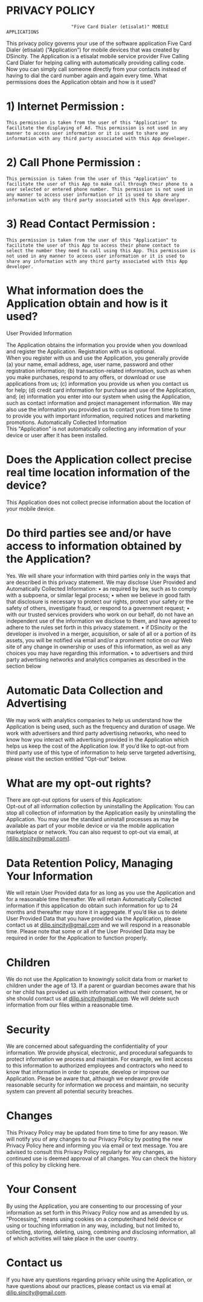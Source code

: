 # PRIVACY POLICY 

                            "Five Card Dialer (etisalat)" MOBILE APPLICATIONS
                            
This privacy policy governs your use of the software application Five Card Dialer (etisalat) (“Application”) for mobile devices that was created by DSincity. The Application is a etisalat mobile service provider Five Calling Card Dialer for helping calling with automatically providing calling code. Now you can simply call someone directly from your contacts instead of having to dial the card number again and again every time.
 What permissions does the Application obtain and how is it used?
# 1) Internet Permission : 
	This permission is taken from the user of this "Application" to facilitate the displaying of Ad. This permission is not used in any manner to access user information or it is used to share any information with any third party associated with this App developer.

# 2) Call Phone Permission :
	This permission is taken from the user of this "Application" to facilitate the user of this App to make call through their phone to a user selected or entered phone number. This permission is not used in any manner to access user information or it is used to share any information with any third party associated with this App developer.

# 3) Read Contact Permission :
	This permission is taken from the user of this "Application" to facilitate the user of this App to access their phone contact to select the number they need to call using this App. This permission is not used in any manner to access user information or it is used to share any information with any third party associated with this App developer.
 
# What information does the Application obtain and how is it used?

User Provided Information 

The Application obtains the information you provide when you download and register the Application. Registration with us is optional.  
When you register with us and use the Application, you generally provide (a) your name, email address, age, user name, password and other registration information; (b) transaction-related information, such as when you make purchases, respond to any offers, or download or use applications from us; (c) information you provide us when you contact us for help; (d) credit card information for purchase and use of the Application, and; (e) information you enter into our system when using the Application, such as contact information and project management information.
We may also use the information you provided us to contact your from time to time to provide you with important information, required notices and marketing promotions.
Automatically Collected Information  
This "Application" is not automatically collecting any information of your device or user after it has been installed. 

# Does the Application collect precise real time location information of the device?

This Application does not collect precise information about the location of your mobile device. 
 
# Do third parties see and/or have access to information obtained by the Application?

Yes. We will share your information with third parties only in the ways that are described in this privacy statement.
We may disclose User Provided and Automatically Collected Information:
•	as required by law, such as to comply with a subpoena, or similar legal process;
•	when we believe in good faith that disclosure is necessary to protect our rights, protect your safety or the safety of others, investigate fraud, or respond to a government request;
•	with our trusted services providers who work on our behalf, do not have an independent use of the information we disclose to them, and have agreed to adhere to the rules set forth in this privacy statement.
•	if  DSincity or the developer is involved in a merger, acquisition, or sale of all or a portion of its assets, you will be notified via email and/or a prominent notice on our Web site of any change in ownership or uses of this information, as well as any choices you may have regarding this information.
•	to advertisers and third party advertising networks and analytics companies as described in the section below
 
# Automatic Data Collection and Advertising

We may work with analytics companies to help us understand how the Application is being used, such as the frequency and duration of usage. We work with advertisers and third party advertising networks, who need to know how you interact with advertising provided in the Application which helps us keep the cost of the Application low. If you’d like to opt-out from third party use of this type of information to help serve targeted advertising, please visit the section entitled “Opt-out” below. 

# What are my opt-out rights?

There are opt-out options for users of this Application:    
Opt-out of all information collection by uninstalling the Application: You can stop all collection of information by the Application easily by uninstalling the Application. You may use the standard uninstall processes as may be available as part of your mobile device or via the mobile application marketplace or network. You can also request to opt-out via email, at [dilip.sincity@gmail.com].  

# Data Retention Policy, Managing Your Information
We will retain User Provided data for as long as you use the Application and for a reasonable time thereafter. We will retain Automatically Collected information if this application do obtain such information for up to 24 months and thereafter may store it in aggregate. If you’d like us to delete User Provided Data that you have provided via the Application, please contact us at dilip.sincity@gmail.com and we will respond in a reasonable time. Please note that some or all of the User Provided Data may be required in order for the Application to function properly. 

# Children
We do not use the Application to knowingly solicit data from or market to children under the age of 13. If a parent or guardian becomes aware that his or her child has provided us with information without their consent, he or she should contact us at dilip.sincity@gmail.com. We will delete such information from our files within a reasonable time. 

# Security
We are concerned about safeguarding the confidentiality of your information. We provide physical, electronic, and procedural safeguards to protect information we process and maintain. For example, we limit access to this information to authorized employees and contractors who need to know that information in order to operate, develop or improve our Application. Please be aware that, although we endeavor provide reasonable security for information we process and maintain, no security system can prevent all potential security breaches. 

# Changes
This Privacy Policy may be updated from time to time for any reason. We will notify you of any changes to our Privacy Policy by posting the new Privacy Policy here and informing you via email or text message. You are advised to consult this Privacy Policy regularly for any changes, as continued use is deemed approval of all changes. You can check the history of this policy by clicking here.
 
# Your Consent
By using the Application, you are consenting to our processing of your information as set forth in this Privacy Policy now and as amended by us. "Processing,” means using cookies on a computer/hand held device or using or touching information in any way, including, but not limited to, collecting, storing, deleting, using, combining and disclosing information, all of which activities will take place in the user country. 

# Contact us
If you have any questions regarding privacy while using the Application, or have questions about our practices, please contact us via email at dilip.sincity@gmail.com.

